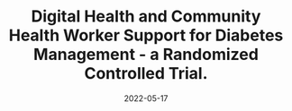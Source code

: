 ---
articlename2: chw and diabetes
title: >-
  Digital Health and Community Health Worker Support for Diabetes Management - a Randomized Controlled Trial.
date: '2022-05-17'
summary: >-
  This pilot study revealed that a home-based exercise program with activity monitoring, feedback and financial incentives resulted increased daily steps, 6-minute walking distance and overall compliance with the program in PAD patients with claudication.
authors: >-
   Whitehouse, C.R., Knowles, M., Long, J.A. et al.
externallink: 'https://doi.org/10.1007/s11606-022-07639-6'
journal: JGIM
---